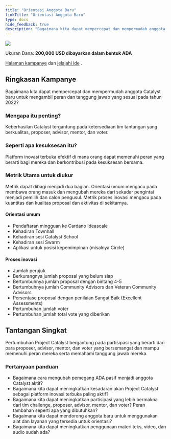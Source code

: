 ```yaml
---
title: "Orientasi Anggota Baru"
linkTitle: "Orientasi Anggota Baru"
type: docs
hide_feedback: true
description: "Bagaimana kita dapat mempercepat dan mempermudah anggota Catalyst baru untuk mengambil peran dan tanggung jawab yang sesuai pada tahun 2022?"
---
```


<img src="https://cardano.ideascale.com/community-library/accounts/93/936143/Public/18-New-Member-Onboarding-16fc23.png" class="">

Ukuran Dana: **200,000 USD dibayarkan dalam bentuk ADA**

[Halaman kampanye](https://cardano.ideascale.com/c/idea/382639) dan [jelajahi ide](https://cardano.ideascale.com/c/campaigns/26450/stage/all/ideas/unspecified) .

## Ringkasan Kampanye

Bagaimana kita dapat mempercepat dan mempermudah anggota Catalyst baru untuk mengambil peran dan tanggung jawab yang sesuai pada tahun 2022?

### Mengapa itu penting?

Keberhasilan Catalyst tergantung pada ketersediaan tim tantangan yang berkualitas, proposer, advisor, mentor, dan voter.

### Seperti apa kesuksesan itu?

Platform inovasi terbuka efektif di mana orang dapat memenuhi peran yang berarti bagi mereka dan berkontribusi pada kesuksesan bersama.

### Metrik Utama untuk diukur

Metrik dapat dibagi menjadi dua bagian. Orientasi umum mengacu pada membawa orang masuk dan mengubah mereka dari sekadar pengintai menjadi pemilih dan calon pengusul. Metrik proses inovasi mengacu pada kuantitas dan kualitas proposal dan aktivitas di sekitarnya.

#### Orientasi umum

- Pendaftaran mingguan ke Cardano Ideascale
- Kehadiran Townhall
- Kehadiran sesi Catalyst School
- Kehadiran sesi Swarm
- Aplikasi untuk posisi kepemimpinan (misalnya Circle)

#### Proses inovasi

- Jumlah perujuk
- Berkurangnya jumlah proposal yang belum siap
- Bertumbuhnya jumlah proposal dengan bintang 4-5
- Bertumbuhnya jumlah Community Advisors dan Veteran Community Advisors
- Persentase proposal dengan penilaian Sangat Baik (Excellent Assessments)
- Pertumbuhan jumlah voter
- Pertumbuhan jumlah total vote yang diberikan

## Tantangan Singkat

Pertumbuhan Project Catalyst bergantung pada partisipasi yang berarti dari para proposer, advisor, mentor, dan voter yang bersemangat dan mampu memenuhi peran mereka serta memahami tanggung jawab mereka.

### Pertanyaan panduan

- Bagaimana cara mengubah pemegang ADA pasif menjadi anggota Catalyst aktif?
- Bagaimana kita dapat meningkatkan kesadaran akan Project Catalyst sebagai platform inovasi terbuka paling aktif?
- Bagaimana kita dapat meningkatkan partisipasi yang lebih bermakna dari tim challenge, proposer, advisor, mentor, dan voter? Peran tambahan seperti apa yang dibutuhkan?
- Bagaimana kita dapat mendorong anggota baru untuk menggunakan alat dan layanan yang tersedia untuk orientasi?
- Bagaimana kita dapat meningkatkan penggunaan materi teks, video, dan audio sudah ada?
